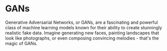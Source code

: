 # GANs

Generative Adversarial Networks, or GANs, are a fascinating and powerful class of machine learning models known for their ability to create stunningly realistic fake data. 
Imagine generating new faces, painting landscapes that look like photographs, or even composing convincing melodies - that's the magic of GANs.
